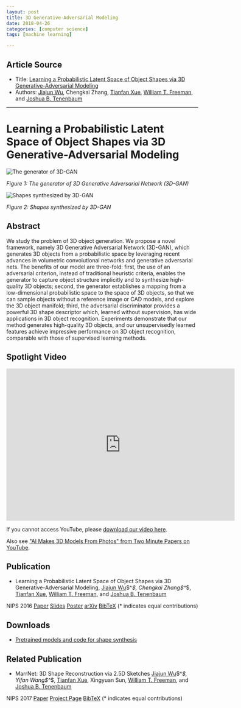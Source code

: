```yaml
---
layout: post
title: 3D Generative-Adversarial Modeling
date: 2018-04-26
categories: [computer science]
tags: [machine learning]

---
```


## Article Source
* Title: [Learning a Probabilistic Latent Space of Object Shapes via 3D Generative-Adversarial Modeling](http://3dgan.csail.mit.edu)
* Authors: [Jiajun Wu](http://jiajunwu.com), Chengkai Zhang, [Tianfan Xue](http://people.csail.mit.edu/tfxue/), [William T. Freeman](http://billf.mit.edu), and [Joshua B. Tenenbaum](http://web.mit.edu/cocosci/josh.html)

------

Learning a Probabilistic Latent Space of Object Shapes via 3D Generative-Adversarial Modeling
==============


![The generator of 3D-GAN](http://3dgan.csail.mit.edu/images/model.jpg)

*Figure 1: The generator of 3D Generative Adversarial Network (3D-GAN)*


![Shapes synthesized by 3D-GAN](http://3dgan.csail.mit.edu/images/results.jpg)

*Figure 2: Shapes synthesized by 3D-GAN*


## Abstract

We study the problem of 3D object generation. We propose a novel
framework, namely 3D Generative Adversarial Network (3D-GAN), which
generates 3D objects from a probabilistic space by leveraging recent
advances in volumetric convolutional networks and generative adversarial
nets. The benefits of our model are three-fold: first, the use of an
adversarial criterion, instead of traditional heuristic criteria,
enables the generator to capture object structure implicitly and to
synthesize high-quality 3D objects; second, the generator establishes a
mapping from a low-dimensional probabilistic space to the space of 3D
objects, so that we can sample objects without a reference image or CAD
models, and explore the 3D object manifold; third, the adversarial
discriminator provides a powerful 3D shape descriptor which, learned
without supervision, has wide applications in 3D object recognition.
Experiments demonstrate that our method generates high-quality 3D
objects, and our unsupervisedly learned features achieve impressive
performance on 3D object recognition, comparable with those of
supervised learning methods.


## Spotlight Video


<iframe width="600" height="400" src="https://www.youtube.com/embed/mfx7uAkUtCI" frameborder="0" allow="autoplay; encrypted-media" allowfullscreen></iframe>


If you cannot access YouTube, please [download our video
here](videos/3dgan.mp4).

Also see ["AI Makes 3D Models From Photos" from Two Minute Papers on
YouTube](https://www.youtube.com/watch?v=HO1LYJb818Q).


## Publication


* Learning a Probabilistic Latent Space of Object Shapes via 3D
    Generative-Adversarial Modeling, [Jiajun Wu](http://jiajunwu.com)\$^*\$, Chengkai Zhang\$^*\$, [Tianfan Xue](http://people.csail.mit.edu/tfxue/), [William T. Freeman](http://billf.mit.edu), and [Joshua B. Tenenbaum](http://web.mit.edu/cocosci/josh.html)

NIPS 2016 [Paper](papers/3dgan_nips.pdf) [Slides](talks/3dgan_slides_nips.pdf) [Poster](talks/3dgan_poster_nips.pdf) [arXiv](http://arxiv.org/abs/1610.07584) [BibTeX](bibtex/3dgan_nips.bib) (* indicates equal contributions)


## Downloads

-   [Pretrained models and code for shape
    synthesis](https://github.com/zck119/3dgan-release)

## Related Publication


* MarrNet: 3D Shape Reconstruction via 2.5D Sketches [Jiajun Wu](http://jiajunwu.com/)\$^*\$, Yifan Wang\$^*\$, [Tianfan
    Xue](http://people.csail.mit.edu/tfxue/), Xingyuan Sun, [William T.
    Freeman](http://billf.mit.edu/), and [Joshua B.
    Tenenbaum](http://web.mit.edu/cocosci/josh.html)

NIPS 2017 [Paper](http://marrnet.csail.mit.edu/papers/marrnet_nips.pdf)
[Project
    Page](http://marrnet.csail.mit.edu) [BibTeX](http://marrnet.csail.mit.edu/bibtex/marrnet_nips.bib)
    (* indicates equal contributions)
